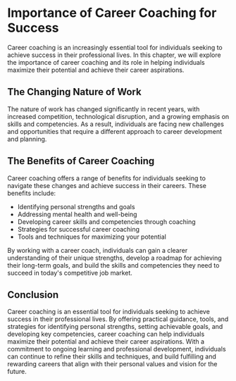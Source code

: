 Importance of Career Coaching for Success
==================================================================

Career coaching is an increasingly essential tool for individuals seeking to achieve success in their professional lives. In this chapter, we will explore the importance of career coaching and its role in helping individuals maximize their potential and achieve their career aspirations.

The Changing Nature of Work
---------------------------

The nature of work has changed significantly in recent years, with increased competition, technological disruption, and a growing emphasis on skills and competencies. As a result, individuals are facing new challenges and opportunities that require a different approach to career development and planning.

The Benefits of Career Coaching
-------------------------------

Career coaching offers a range of benefits for individuals seeking to navigate these changes and achieve success in their careers. These benefits include:

* Identifying personal strengths and goals
* Addressing mental health and well-being
* Developing career skills and competencies through coaching
* Strategies for successful career coaching
* Tools and techniques for maximizing your potential

By working with a career coach, individuals can gain a clearer understanding of their unique strengths, develop a roadmap for achieving their long-term goals, and build the skills and competencies they need to succeed in today's competitive job market.

Conclusion
----------

Career coaching is an essential tool for individuals seeking to achieve success in their professional lives. By offering practical guidance, tools, and strategies for identifying personal strengths, setting achievable goals, and developing key competencies, career coaching can help individuals maximize their potential and achieve their career aspirations. With a commitment to ongoing learning and professional development, individuals can continue to refine their skills and techniques, and build fulfilling and rewarding careers that align with their personal values and vision for the future.
